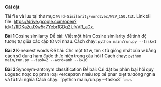 **Cài đặt**

Tải file và lưu tại thư mục ``Word-Similarity/word2vec/W2V_150.txt``. Link tải file: https://drive.google.com/open?id=1z1IDKaZuJXw5g7Yebr1GDq2UfvVR_aGx.


**Bài 1** Cosine similarity
Đề bài: Viết một hàm Cosine similarity để tính độ tương tự giữa các cặp từ với nhau.
Cách chạy: ``python main/run.py --task=1``


**Bài 2** K-nearest words
Đề bài: Cho một từ w, tìm k từ giống nhất của w bằng cách sử dụng hàm được thực hiện trong câu hỏi 1
Cách chạy: ``python main/run.py --task=2 --word=anh --k=10``

**Bài 3** Synonym-antonym classification
Đề bài: Cài đặt bộ phân loại hồi quy Logistic hoặc bộ phân loại Perceptron nhiều lớp để phân biệt từ đồng nghĩa và từ trái nghĩa
Cách chạy: ``python main/run.py --task=3```~~~`